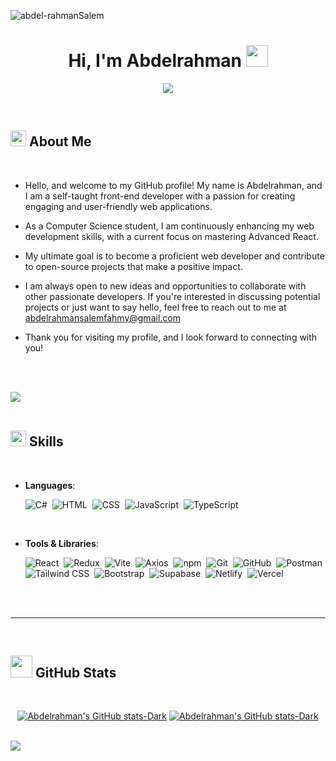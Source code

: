 <p align="left"> <img src="https://komarev.com/ghpvc/?username=abdel-rahmanSalem&label=Profile%20views&color=0e75b6&style=flat" alt="abdel-rahmanSalem" /> </p>

<h1 align="center"><b>Hi, I'm Abdelrahman </b><img src="https://media.giphy.com/media/hvRJCLFzcasrR4ia7z/giphy.gif" width="35"></h1>

<p align="center">
  <img src="https://readme-typing-svg.herokuapp.com?font=Time+New+Roman&color=%234169E1&size=25&center=true&vCenter=true&width=600&height=100&lines=Assalamu+Alaikum+Warahmatullah..&hearts;++;Self-taught+Front-End+Developer,;Computer+Science+Student,;Currently+learning+Advanced+React,;Love+to+learn+new+stuffs..<3">
</p>

<br>

## <img src="https://emojicdn.elk.sh/👤" width="25"><b> About Me</b>

<br>

- Hello, and welcome to my GitHub profile! My name is Abdelrahman, and I am a self-taught front-end developer with a passion for creating engaging and user-friendly web applications.

- As a Computer Science student, I am continuously enhancing my web development skills, with a current focus on mastering Advanced React.

- My ultimate goal is to become a proficient web developer and contribute to open-source projects that make a positive impact.

- I am always open to new ideas and opportunities to collaborate with other passionate developers. If you're interested in discussing potential projects or just want to say hello, feel free to reach out to me at <a href="abdelrahmansalemfahmy@gmail.com">abdelrahmansalemfahmy@gmail.com</a>

- Thank you for visiting my profile, and I look forward to connecting with you!

<br><br>

<img src="https://user-images.githubusercontent.com/73097560/115834477-dbab4500-a447-11eb-908a-139a6edaec5c.gif"><br><br>

## <img src="https://media2.giphy.com/media/QssGEmpkyEOhBCb7e1/giphy.gif?cid=ecf05e47a0n3gi1bfqntqmob8g9aid1oyj2wr3ds3mg700bl&rid=giphy.gif" width="25"><b> Skills</b>

<br>

- **Languages**:

  ![C#](https://img.shields.io/badge/C%23-%23239120.svg?style=for-the-badge&logo=c-sharp&logoColor=white)&nbsp;
  ![HTML](https://img.shields.io/badge/HTML-%23E34F26.svg?style=for-the-badge&logo=html5&logoColor=white)&nbsp;
  ![CSS](https://img.shields.io/badge/CSS-%231572B6.svg?style=for-the-badge&logo=css3&logoColor=white)&nbsp;
  ![JavaScript](https://img.shields.io/badge/JavaScript-%23F7DF1E.svg?style=for-the-badge&logo=javascript&logoColor=black)&nbsp;
  ![TypeScript](https://img.shields.io/badge/TypeScript-%23007ACC.svg?style=for-the-badge&logo=typescript&logoColor=white)&nbsp;


<br>   
    
- **Tools & Libraries**:

  ![React](https://img.shields.io/badge/React-%2320232a.svg?style=for-the-badge&logo=react&logoColor=%2361DAFB)&nbsp;
  ![Redux](https://img.shields.io/badge/Redux-%23764ABC.svg?style=for-the-badge&logo=redux&logoColor=white)&nbsp;
  ![Vite](https://img.shields.io/badge/Vite-%23000000.svg?style=for-the-badge&logo=vite&logoColor=#646CFF)&nbsp;
  ![Axios](https://img.shields.io/badge/-Axios-%23000000?style=for-the-badge&logo=axios&logoColor=%23FFFFFF)&nbsp;
  ![npm](https://img.shields.io/badge/npm-%23000000.svg?style=for-the-badge&logo=npm&logoColor=white)&nbsp;
  ![Git](https://img.shields.io/badge/Git-%23F05033.svg?style=for-the-badge&logo=git&logoColor=white)&nbsp;
  ![GitHub](https://img.shields.io/badge/GitHub-%23121011.svg?style=for-the-badge&logo=github&logoColor=white)&nbsp;
  ![Postman](https://img.shields.io/badge/Postman-%23FF6C37.svg?style=for-the-badge&logo=postman&logoColor=white)&nbsp;
  ![Tailwind CSS](https://img.shields.io/badge/Tailwind_CSS-%231a202c.svg?style=for-the-badge&logo=tailwind-css&logoColor=38B2AC)&nbsp;
  ![Bootstrap](https://img.shields.io/badge/Bootstrap-%23563D7C.svg?style=for-the-badge&logo=bootstrap&logoColor=white)&nbsp;
  ![Supabase](https://img.shields.io/badge/Supabase-003366?style=for-the-badge&logo=supabase&logoColor=white)&nbsp;
  ![Netlify](https://img.shields.io/badge/Netlify-%23000000.svg?style=for-the-badge&logo=netlify&logoColor=#00C7B7)&nbsp;
  ![Vercel](https://img.shields.io/badge/Vercel-%23000000.svg?style=for-the-badge&logo=vercel&logoColor=#000000)&nbsp;


<br>
<br>

---

<br>

## <img src="https://media.giphy.com/media/iY8CRBdQXODJSCERIr/giphy.gif" width="35"><b> GitHub Stats </b>

<br>

<div align="center">

[![Abdelrahman's GitHub stats-Dark](https://github-readme-stats.vercel.app/api?username=abdel-rahmanSalem&show_icons=true&theme=dark)](https://github.com/anuraghazra/github-readme-stats)
[![Abdelrahman's GitHub stats-Dark](https://github-readme-stats.vercel.app/api/top-langs/?username=abdel-rahmanSalem&layout=compact&theme=dark)](https://github.com/anuraghazra/github-readme-stats)

</div>

<br>
<img src="https://user-images.githubusercontent.com/73097560/115834477-dbab4500-a447-11eb-908a-139a6edaec5c.gif">
<br>
<br>
<br>
